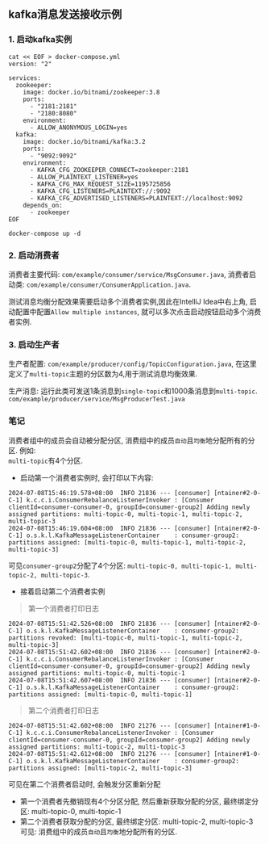 

## kafka消息发送接收示例

### 1. 启动kafka实例

```shell
cat << EOF > docker-compose.yml
version: "2"

services:
  zookeeper:
    image: docker.io/bitnami/zookeeper:3.8
    ports:
      - "2181:2181"
      - "2180:8080"
    environment:
      - ALLOW_ANONYMOUS_LOGIN=yes
  kafka:
    image: docker.io/bitnami/kafka:3.2
    ports:
      - "9092:9092"
    environment:
      - KAFKA_CFG_ZOOKEEPER_CONNECT=zookeeper:2181
      - ALLOW_PLAINTEXT_LISTENER=yes
      - KAFKA_CFG_MAX_REQUEST_SIZE=1195725856
      - KAFKA_CFG_LISTENERS=PLAINTEXT://:9092
      - KAFKA_CFG_ADVERTISED_LISTENERS=PLAINTEXT://localhost:9092
    depends_on:
      - zookeeper
EOF

docker-compose up -d
```

### 2. 启动消费者

消费者主要代码: `com/example/consumer/service/MsgConsumer.java`, 消费者启动类: `com/example/consumer/ConsumerApplication.java`.  

测试消息均衡分配效果需要启动多个消费者实例,因此在IntelliJ Idea中右上角, 启动配置中配置`Allow multiple instances`, 就可以多次点击启动按钮启动多个消费者实例.

### 3. 启动生产者

生产者配置: `com/example/producer/config/TopicConfiguration.java`, 在这里定义了`multi-topic`主题的分区数为4,用于测试消息均衡效果.  

生产消息: 运行此类可发送1条消息到`single-topic`和1000条消息到`multi-topic`. `com/example/producer/service/MsgProducerTest.java`



### 笔记

消费者组中的成员会自动被分配分区, 消费组中的成员`自动`且`均衡`地分配所有的分区. 例如:  
`multi-topic`有4个分区.  

- 启动第一个消费者实例时, 会打印以下内容:    

```log
2024-07-08T15:46:19.578+08:00  INFO 21836 --- [consumer] [ntainer#2-0-C-1] k.c.c.i.ConsumerRebalanceListenerInvoker : [Consumer clientId=consumer-consumer-0, groupId=consumer-group2] Adding newly assigned partitions: multi-topic-0, multi-topic-1, multi-topic-2, multi-topic-3
2024-07-08T15:46:19.604+08:00  INFO 21836 --- [consumer] [ntainer#2-0-C-1] o.s.k.l.KafkaMessageListenerContainer    : consumer-group2: partitions assigned: [multi-topic-0, multi-topic-1, multi-topic-2, multi-topic-3]
```  
  
可见`consumer-group2`分配了4个分区: `multi-topic-0, multi-topic-1, multi-topic-2, multi-topic-3`.  

- 接着启动第二个消费者实例
> 第一个消费者打印日志
```log
2024-07-08T15:51:42.526+08:00  INFO 21836 --- [consumer] [ntainer#2-0-C-1] o.s.k.l.KafkaMessageListenerContainer    : consumer-group2: partitions revoked: [multi-topic-0, multi-topic-1, multi-topic-2, multi-topic-3]
2024-07-08T15:51:42.602+08:00  INFO 21836 --- [consumer] [ntainer#2-0-C-1] k.c.c.i.ConsumerRebalanceListenerInvoker : [Consumer clientId=consumer-consumer-0, groupId=consumer-group2] Adding newly assigned partitions: multi-topic-0, multi-topic-1
2024-07-08T15:51:42.607+08:00  INFO 21836 --- [consumer] [ntainer#2-0-C-1] o.s.k.l.KafkaMessageListenerContainer    : consumer-group2: partitions assigned: [multi-topic-0, multi-topic-1]
```

> 第二个消费者打印日志
```log
2024-07-08T15:51:42.602+08:00  INFO 21276 --- [consumer] [ntainer#1-0-C-1] k.c.c.i.ConsumerRebalanceListenerInvoker : [Consumer clientId=consumer-consumer-0, groupId=consumer-group2] Adding newly assigned partitions: multi-topic-2, multi-topic-3
2024-07-08T15:51:42.612+08:00  INFO 21276 --- [consumer] [ntainer#1-0-C-1] o.s.k.l.KafkaMessageListenerContainer    : consumer-group2: partitions assigned: [multi-topic-2, multi-topic-3]
```
  
可见在第二个消费者启动时, 会触发分区重新分配
- 第一个消费者先撤销现有4个分区分配, 然后重新获取分配的分区, 最终绑定分区: multi-topic-0, multi-topic-1  
- 第二个消费者获取分配的分区, 最终绑定分区: multi-topic-2, multi-topic-3  
可见: 消费组中的成员`自动`且`均衡`地分配所有的分区.